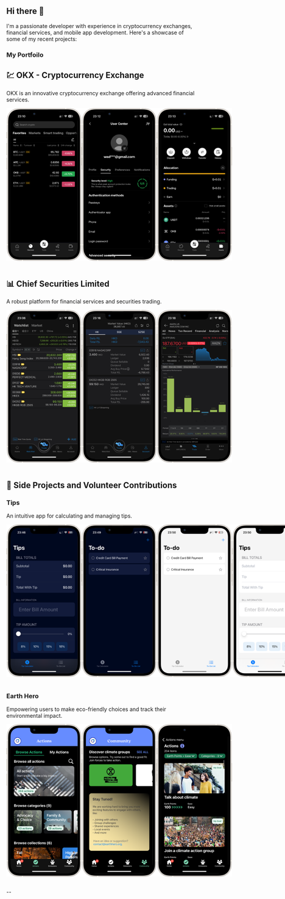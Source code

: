 ## Hi there 👋 

I'm a passionate developer with experience in cryptocurrency exchanges, financial services, and mobile app development. Here's a showcase of some of my recent projects:

### My Portfoilo


<h2>💹 OKX - Cryptocurrency Exchange</h2>
<p>OKX is an innovative cryptocurrency exchange offering advanced financial services.</p>

<div style="display: flex; flex-direction: row; justify-content: space-around;">
    <img src="./Assets/OKX/OKX Screenshot1.PNG" width="200" height="400"/>
    <img src="./Assets/OKX/OKX Screenshot2.PNG" width="200" height="400"/>
    <img src="./Assets/OKX/OKX Screenshot3.PNG" width="200" height="400"/>
</div>
<br>

<h2>📊 Chief Securities Limited</h2>
<p>A robust platform for financial services and securities trading.</p>

<div style="display: flex; flex-direction: row; justify-content: space-around;">
    <img src="./Assets/Chief/Chief ScreenShot1.PNG" width="200" height="400"/>
    <img src="./Assets/Chief/Chief ScreenShot2.PNG" width="200" height="400"/>
    <img src="./Assets/Chief/Chief ScreenShot3.PNG" width="200" height="400"/>
</div>
<br>

<h2>🌱 Side Projects and Volunteer Contributions</h2>

<h3>Tips</h3>
<p>An intuitive app for calculating and managing tips.</p>

<div style="display: flex; flex-direction: row; justify-content: space-around;">
    <img src="./Assets/Tips/Tip Screenshot 1.png" width="200" height="400"/>
    <img src="./Assets/Tips/Tip Screenshot 2.PNG" width="200" height="400"/>
    <img src="./Assets/Tips/Tip Screenshot 3.PNG" width="200" height="400"/>
    <img src="./Assets/Tips/Tip Screenshot 4.PNG" width="200" height="400"/>
</div>
<br>

<h3>Earth Hero</h3>
<p>Empowering users to make eco-friendly choices and track their environmental impact.</p>
<div style="display: flex; flex-direction: row; justify-content: space-around;">
    <img src="./Assets/EarthHero/EarthHero ScreenShot1.PNG" width="200" height="400"/>
    <img src="./Assets/EarthHero/EarthHero ScreenShot2.PNG" width="200" height="400"/>
    <img src="./Assets/EarthHero/EarthHero ScreenShot3.PNG" width="200" height="400"/>
</div>
<br>

--

